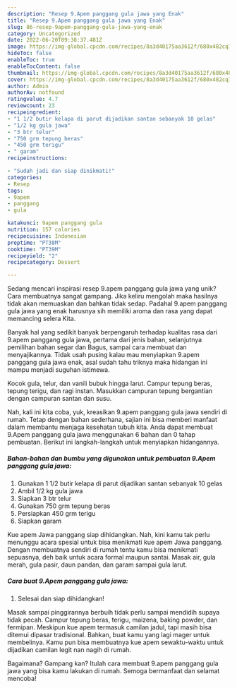 ```yaml
---
description: "Resep 9.Apem panggang gula jawa yang Enak"
title: "Resep 9.Apem panggang gula jawa yang Enak"
slug: 86-resep-9apem-panggang-gula-jawa-yang-enak
category: Uncategorized
date: 2022-06-20T09:38:37.481Z
image: https://img-global.cpcdn.com/recipes/8a3d40175aa3612f/680x482cq70/9apem-panggang-gula-jawa-foto-resep-utama.jpg
hideToc: false
enableToc: true
enableTocContent: false
thumbnail: https://img-global.cpcdn.com/recipes/8a3d40175aa3612f/680x482cq70/9apem-panggang-gula-jawa-foto-resep-utama.jpg
cover: https://img-global.cpcdn.com/recipes/8a3d40175aa3612f/680x482cq70/9apem-panggang-gula-jawa-foto-resep-utama.jpg
author: Admin
authorAv: notfound
ratingvalue: 4.7
reviewcount: 23
recipeingredient:
- "1 1/2 butir kelapa di parut dijadikan santan sebanyak 10 gelas"
- "1/2 kg gula jawa"
- "3 btr telur"
- "750 grm tepung beras"
- "450 grm terigu"
- " garam"
recipeinstructions:

- "Sudah jadi dan siap dinikmati!"
categories:
- Resep
tags:
- 9apem
- panggang
- gula

katakunci: 9apem panggang gula 
nutrition: 157 calories
recipecuisine: Indonesian
preptime: "PT38M"
cooktime: "PT39M"
recipeyield: "2"
recipecategory: Dessert

---
```





Sedang mencari inspirasi resep 9.apem panggang gula jawa yang unik? Cara membuatnya sangat gampang. Jika keliru mengolah maka hasilnya tidak akan memuaskan dan bahkan tidak sedap. Padahal 9.apem panggang gula jawa yang enak harusnya sih memiliki aroma dan rasa yang dapat memancing selera Kita.





Banyak hal yang sedikit banyak berpengaruh terhadap kualitas rasa dari 9.apem panggang gula jawa, pertama dari jenis bahan, selanjutnya pemilihan bahan segar dan Bagus, sampai cara membuat dan menyajikannya. Tidak usah pusing kalau mau menyiapkan 9.apem panggang gula jawa enak,      asal sudah tahu triknya maka hidangan ini mampu menjadi suguhan istimewa.














Kocok gula, telur, dan vanili bubuk hingga larut. Campur tepung beras, tepung terigu, dan ragi instan. Masukkan campuran tepung bergantian dengan campuran santan dan susu.






Nah, kali ini kita coba, yuk, kreasikan 9.apem panggang gula jawa sendiri di rumah. Tetap dengan bahan sederhana, sajian ini bisa memberi manfaat dalam membantu menjaga kesehatan tubuh kita. Anda dapat membuat 9.Apem panggang gula jawa menggunakan 6 bahan dan 0 tahap pembuatan. Berikut ini langkah-langkah untuk menyiapkan hidangannya.

<!--inarticleads1-->

##### Bahan-bahan dan bumbu yang digunakan untuk pembuatan 9.Apem panggang gula jawa:

1. Gunakan 1 1/2 butir kelapa di parut dijadikan santan sebanyak 10 gelas
1. Ambil 1/2 kg gula jawa
1. Siapkan 3 btr telur
1. Gunakan 750 grm tepung beras
1. Persiapkan 450 grm terigu
1. Siapkan  garam


Kue apem Jawa panggang siap dihidangkan. Nah, kini kamu tak perlu menunggu acara spesial untuk bisa menikmati kue apem Jawa panggang. Dengan membuatnya sendiri di rumah tentu kamu bisa menikmati sepuasnya, deh baik untuk acara formal maupun santai. Masak air, gula merah, gula pasir, daun pandan, dan garam sampai gula larut. 

<!--inarticleads2-->

##### Cara buat 9.Apem panggang gula jawa:


1. Selesai dan siap dihidangkan!

Masak sampai pinggirannya berbuih tidak perlu sampai mendidih supaya tidak pecah. Campur tepung beras, terigu, maizena, baking powder, dan fermipan. Meskipun kue apem termasuk camilan jadul, tapi masih bisa ditemui dipasar tradisional. Bahkan, buat kamu yang lagi mager untuk membelinya. Kamu pun bisa membuatnya kue apem sewaktu-waktu untuk dijadikan camilan legit nan nagih di rumah. 

Bagaimana? Gampang kan? Itulah cara membuat 9.apem panggang gula jawa yang bisa kamu lakukan di rumah. Semoga bermanfaat dan selamat mencoba!
